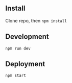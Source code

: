 ## Install
Clone repo, then ```npm install```

## Development
```npm run dev```

## Deployment
```npm start```
